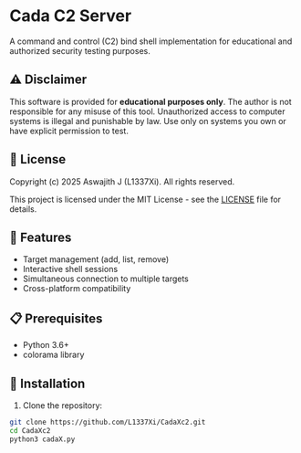 # Cada C2 Server

A command and control (C2) bind shell implementation for educational and authorized security testing purposes.

## ⚠️ Disclaimer

This software is provided for **educational purposes only**. The author is not responsible for any misuse of this tool. Unauthorized access to computer systems is illegal and punishable by law. Use only on systems you own or have explicit permission to test.

## 📝 License

Copyright (c) 2025 Aswajith J (L1337Xi). All rights reserved.

This project is licensed under the MIT License - see the [LICENSE](LICENSE) file for details.

## 🚀 Features

- Target management (add, list, remove)
- Interactive shell sessions
- Simultaneous connection to multiple targets
- Cross-platform compatibility

## 📋 Prerequisites

- Python 3.6+
- colorama library

## 🔧 Installation

1. Clone the repository:
```bash
git clone https://github.com/L1337Xi/CadaXc2.git
cd CadaXc2
python3 cadaX.py

